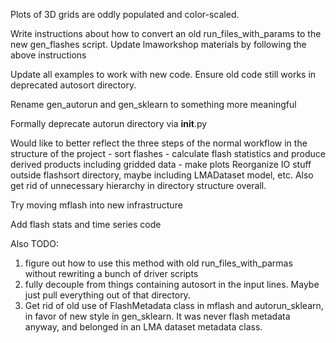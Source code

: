 Plots of 3D grids are oddly populated and color-scaled. 

Write instructions about how to convert an old run_files_with_params to
    the new gen_flashes script.
Update lmaworkshop materials by following the above instructions 

Update all examples to work with new code. Ensure old code still works in deprecated autosort directory.

Rename gen_autorun and gen_sklearn to something more meaningful

Formally deprecate autorun directory via __init__.py

Would like to better reflect the three steps of the normal workflow
    in the structure of the project
    - sort flashes
    - calculate flash statistics and
      produce derived products including gridded data
    - make plots
Reorganize IO stuff outside flashsort directory, maybe including
    LMADataset model, etc. Also get rid of unnecessary 
    hierarchy in directory structure overall.
    
Try moving mflash into new infrastructure
    
Add flash stats and time series code 

Also TODO:
1. figure out how to use this method with old run_files_with_parmas 
    without rewriting a bunch of driver scripts
2. fully decouple from things containing autosort in the input lines.
    Maybe just pull everything out of that directory.
3. Get rid of old use of FlashMetadata class in mflash and autorun_sklearn, 
    in favor of new style in gen_sklearn. It was never flash metadata anyway,
    and belonged in an LMA dataset metadata class.